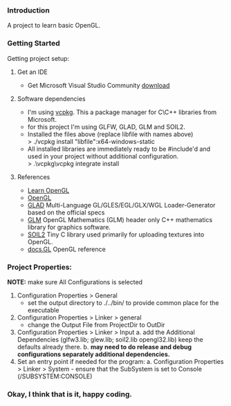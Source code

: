 ### Introduction 
A project to learn basic OpenGL.

### Getting Started
Getting project setup:
1.	Get an IDE
	- Get Microsoft Visual Studio Community [download](https://www.visualstudio.com/vs/community/)
2.	Software dependencies
	- I'm using [vcpkg](https://github.com/Microsoft/vcpkg).  This a package manager for C\C++ libraries from Microsoft.
	- for this project I'm using GLFW, GLAD, GLM and SOIL2.
    - Installed the files above (replace libfile with names above) <br> > ./vcpkg install "libfile":x64-windows-static
    - All installed libraries are immediately ready to be #include'd and used in your project without additional configuration. <br> > .\vcpkg\vcpkg integrate install

3.  References
	- [Learn OpenGL](https://learnopengl.com/)
	- [OpenGL](https://www.opengl.org/)
	- [GLAD](https://github.com/Dav1dde/glad) Multi-Language GL/GLES/EGL/GLX/WGL Loader-Generator based on the official specs
    - [GLM](https://glm.g-truc.net/0.9.9/index.html) OpenGL Mathematics (GLM) header only C++ mathematics library for graphics software.
    - [SOIL2](https://bitbucket.org/SpartanJ/soil2/src/default/) Tiny C library used primarily for uploading textures into OpenGL.
	- [docs.GL](http://docs.gl/) OpenGL reference

### Project Properties:

**NOTE:** make sure All Configurations is selected
1. Configuration Properties > General
	- set the output directory to ./../bin/ to provide common place for the executable
2. Configuration Properties > Linker > general
    - change the Output File from ProjectDir to OutDir 
2. Configuration Properties > Linker > Input
	a. add the Additional Dependencies (glfw3.lib; glew.lib; soil2.lib opengl32.lib) keep the defaults already there.
    b. **may need to do release and debug configurations separately additional dependencies.**
3. Set an entry point if needed for the program:
    a. Configuration Properties > Linker > System
        - ensure that the SubSystem is set to Console (/SUBSYSTEM:CONSOLE)

### Okay, I think that is it, happy coding. 
